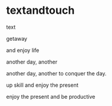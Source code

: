# textandtouch
text

getaway

and enjoy life

another day, another

another day, another to conquer the day.

up skill and enjoy the present

enjoy the present and be productive 